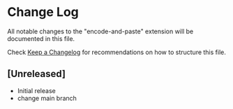# Change Log

All notable changes to the "encode-and-paste" extension will be documented in this file.

Check [Keep a Changelog](http://keepachangelog.com/) for recommendations on how to structure this file.

## [Unreleased]

- Initial release
- change main branch